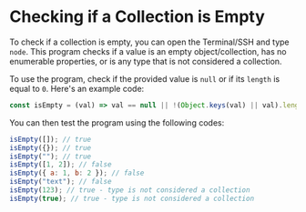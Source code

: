 # Checking if a Collection is Empty

To check if a collection is empty, you can open the Terminal/SSH and type `node`. This program checks if a value is an empty object/collection, has no enumerable properties, or is any type that is not considered a collection.

To use the program, check if the provided value is `null` or if its `length` is equal to `0`. Here's an example code:

```js
const isEmpty = (val) => val == null || !(Object.keys(val) || val).length;
```

You can then test the program using the following codes:

```js
isEmpty([]); // true
isEmpty({}); // true
isEmpty(""); // true
isEmpty([1, 2]); // false
isEmpty({ a: 1, b: 2 }); // false
isEmpty("text"); // false
isEmpty(123); // true - type is not considered a collection
isEmpty(true); // true - type is not considered a collection
```
